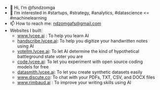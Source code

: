 - 👋 Hi, I’m @fsndzomga
- 👀 I’m interested in  #startups, #strategy, #analytics, #datascience <= #machinelearning
- 📫 How to reach me: ndzomgafs@gmail.com
- Websites I built:
  - www.lycee.ai : To help you learn AI
  - [handscribe.lycee.ai](https://handscribe.lycee.ai): To help you digitize your handwritten notes using AI
  - [votellm.lycee.ai](https://votellm.lycee.ai): To let AI determine the kind of hypothetical battleground state voter you are
  - [code.lycee.ai](https://code.lycee.ai): To let you experiment with open source coding models for free
  - [datasmith.lycee.ai](https://datasmith.lycee.ai): To let you create synthetic datasets easily
  - www.discute.co: To chat with your PDFs, TXT, CSV, and DOCX files
  - www.rimbaud.ai : To improve your writing skills using AI

<!---
fsndzomga/fsndzomga is a ✨ special ✨ repository because its `README.md` (this file) appears on your GitHub profile.
You can click the Preview link to take a look at your changes.

[![Top Langs](https://github-readme-stats.vercel.app/api/top-langs/?username=fsndzomga&langs_count=8)](https://github.com/fsndzomga/github-readme-stats)

![fsndzomga's GitHub stats](https://github-readme-stats.vercel.app/api?username=fsndzomga&show_icons=true&theme=transparent)

--->
